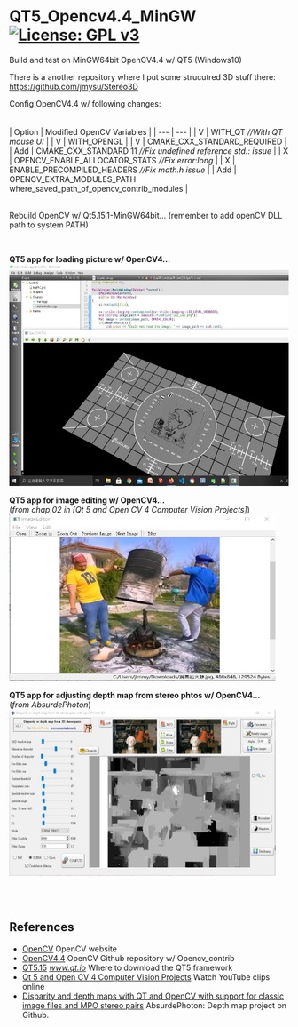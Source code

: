 # QT5_Opencv4.4_MinGW[![License: GPL v3](https://img.shields.io/badge/License-GPLv3-blue.svg)](https://www.gnu.org/licenses/gpl-3.0)<br>
Build and test on MinGW64bit OpenCV4.4 w/ QT5 (Windows10)

There is a another repository where I put some strucutred 3D stuff there: https://github.com/jmysu/Stereo3D

Config OpenCV4.4 w/ following changes: <br>
<br>                            
| Option  | Modified OpenCV Variables |
| --- | --- |
| V   | WITH_QT _//With QT mouse UI_ |
| V   | WITH_OPENGL |
| V   | CMAKE_CXX_STANDARD_REQUIRED |
| Add | CMAKE_CXX_STANDARD 11 _//Fix undefined reference std:: issue_ |
| X   | OPENCV_ENABLE_ALLOCATOR_STATS _//Fix error:long_ |
| X   | ENABLE_PRECOMPILED_HEADERS  _//Fix math.h issue_ |
| Add | OPENCV_EXTRA_MODULES_PATH where_saved_path_of_opencv_contrib_modules | 
<br>
<br>
 
Rebuild OpenCV w/ Qt5.15.1-MinGW64bit... (remember to add openCV DLL path to system PATH)<br>

<br>

 __QT5 app for loading picture w/ OpenCV4...__ <br>
<img src="pic/OpenCV4TestPic.jpg" width=640 height=400/>
<br>

 __QT5 app for image editing w/ OpenCV4...__ <br>
(_from chap.02 in [Qt 5 and Open CV 4 Computer Vision Projects]_)<br>
<img src="pic/TheAwesomeChicken.jpg" width=480 height=300/>
<br>

 __QT5 app for adjusting depth map from stereo phtos w/ OpenCV4...__<br>
 (_from AbsurdePhoton_)<br>
<img src="pic/DisparityFilter.jpg" width=480 height=300/> <br>

<br>
<br>


## References
  - [OpenCV](https://opencv.org/) OpenCV website
  - [OpenCV4.4](https://github.com/opencv) OpenCV Github repository w/ Opencv_contrib
  - [QT5.15](https://www.qt.io/download) _www.qt.io_ Where to download the QT5 framework
  - [Qt 5 and Open CV 4 Computer Vision Projects](https://www.youtube.com/playlist?list=PLeLcvrwLe187K3Ceoe3X3VMAa31591aO8) Watch YouTube clips online
  - [Disparity and depth maps with QT and OpenCV with support for classic image files and MPO stereo pairs](https://github.com/AbsurdePhoton/disparity-filtering-mpo) AbsurdePhoton: Depth map project on Github.

